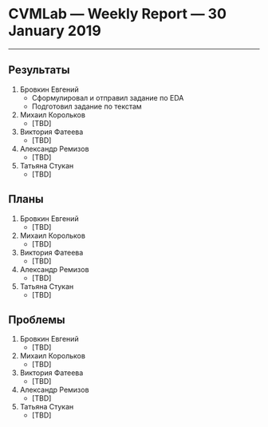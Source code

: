 # CVMLab — Weekly Report — 30 January 2019

----------------

## Результаты

  1. Бровкин Евгений
     - Сформулировал и отправил задание по EDA
     - Подготовил задание по текстам
  2. Михаил Корольков
     - [TBD]
  3. Виктория Фатеева
     - [TBD]
  4. Александр Ремизов
     - [TBD]
  5. Татьяна Стукан
     - [TBD]

## Планы

  1. Бровкин Евгений
     - [TBD]
  2. Михаил Корольков
     - [TBD]
  3. Виктория Фатеева
     - [TBD]
  4. Александр Ремизов
     - [TBD]
  5. Татьяна Стукан
     - [TBD]

## Проблемы

  1. Бровкин Евгений
     - [TBD]
  2. Михаил Корольков
     - [TBD]
  3. Виктория Фатеева
     - [TBD]
  4. Александр Ремизов
     - [TBD]
  5. Татьяна Стукан
     - [TBD]

<!-- LINKS -->
